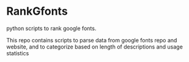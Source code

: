 # RankGfonts
python scripts to rank google fonts.

This repo contains scripts to parse data from google fonts repo and website, 
and to categorize based on length of descriptions and usage statistics

